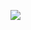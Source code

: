 ![]([http://damien.pobel.fr/images/youtube-video-github.gif](https://youtu.be/uGFTKlwGW0c)https://youtu.be/uGFTKlwGW0c)
